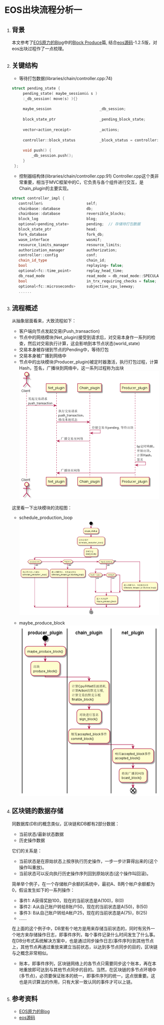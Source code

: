 # EOS出块流程分析一

1. ## 背景
   本文参考了[EOS原力的Blog][blog]中的[Block Produce](https://eosforce.io/blog/index.html#/cn/blog_id=1)篇, 结合[eos源码][eos]-1.2.5版，对eos出块过程作了一点梳理。

2. ## 关键结构
   * 等待打包数据(libraries/chain/controller.cpp:74)

   ```C++
   struct pending_state {
        pending_state( maybe_session&& s )
        :_db_session( move(s) ){}

        maybe_session                      _db_session;

        block_state_ptr                    _pending_block_state;

        vector<action_receipt>             _actions;

        controller::block_status           _block_status = controller::block_status::incomplete;

        void push() {
            _db_session.push();
        }
    };
   ```

   * 控制器结构体(libraries/chain/controller.cpp:91)
   Controller.cpp这个类非常重要，相当于MVC框架中的C，它负责与各个组件进行交互，是Chain_plugin的主要实现。

   ```C++
   struct controller_impl {
      controller&                    self;
      chainbase::database            db;
      chainbase::database            reversible_blocks;
      block_log                      blog;
      optional<pending_state>        pending;  // 存储待打包数据
      block_state_ptr                head;
      fork_database                  fork_db;
      wasm_interface                 wasmif;
      resource_limits_manager        resource_limits;
      authorization_manager          authorization;
      controller::config             conf;
      chain_id_type                  chain_id;
      bool                           replaying= false;
      optional<fc::time_point>       replay_head_time;
      db_read_mode                   read_mode = db_read_mode::SPECULATIVE;
      bool                           in_trx_requiring_checks = false;
      optional<fc::microseconds>     subjective_cpu_leeway;
      ......
   ```

3. ## 流程概述
   从抽象层面看来，大致流程如下：

   * 客户端向节点发起交易(Push_transaction)
   * 节点中的网络模块(Net_plugin)接受到请求后，对交易本身作一系列的检查，然后对交易执行计算，这会影响到本节点状态(world_state)
   * 交易本身被存储到节点的Pending中，等待打包
   * 交易本身被广播到网络中
   * 节点中的出块模块(Producer_plugin)被定时器激活，执行打包过程，计算Hash，签名，广播块到网络中，这一系列过程称为出块  
   ![概述图](uml/producer_big_picture.png)

   这里看一下出块模块的流程图：
   * schedule_production_loop  
   ![出块循环](uml/block_producer.png)

   * maybe_produce_block  
   ![打包](uml/maybe_produce_block.png)

4. ## 区块链的数据存储
   同数据库(DB)的概念类似，区块链和DB都有2部分数据：

   * 当前状态/最新状态数据
   * 历史操作数据

   它们的关系是：

   * 当前状态是在原始状态上按序执行历史操作，一步一步计算得出来的(这个操作叫重放)。
   * 当前状态可以反向执行历史操作序列回到原始状态(这个操作叫回滚)。

   简单举个例子，在一个存储帐户余额的系统中，最初A、B两个帐户余额都为0，假设发生如下的一系列操作：

   * 事件1: A获得奖励100，现在的当前状态是A(100)，B(0)
   * 事件2: A从自己账户转给B账户50，现在的当前状态是A(50)，B(50)
   * 事件3: B从自己账户转给A帐户25，现在的当前状态是A(75)，B(25)
   * ......  

   在上面的这个例子中，DB里有个地方是用来存储当前状态的，同时有另外一个地方来存储操作日志，即事件序列，每个事件记录什么时间发生了什么事。在DB分布式系统解决方案中，也是通过同步操作日志(事件序列)到其他节点上，其他节点再通过重放来建立当前状态，以达到多节点同步的目的，区块链与之概念非常相似。

   * 账本，即事件序列，区块链网络上的各节点只需要同步这个账本，再在本地重放即可达到与其他节点同步的目的。当然，在区块链的多节点环境中(多节点)，必须要保证账本的统一，即事件序列的统一，这点很重要。这也是共识算法的作用，只有大家一致认同的事件才可以上链。

5. ## 参考资料
   * [EOS原力的Blog][blog]
   * [eos源码][eos]

[blog]:https://eosforce.io/blog/index.html#/cn
[eos]:https://github.com/EOSIO/eos